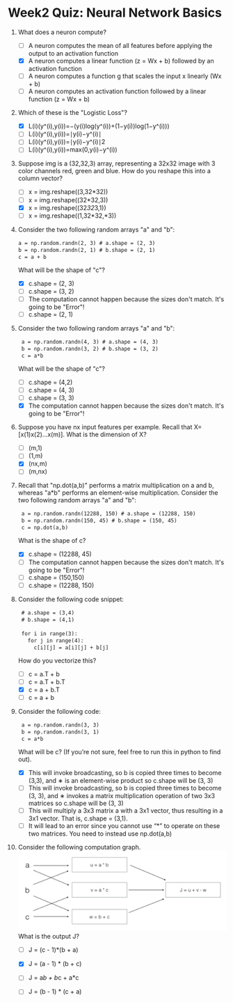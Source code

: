 # Week2 Quiz: Neural Network Basics

1. What does a neuron compute?
    - [ ] A neuron computes the mean of all features before applying the output to an activation function
    - [x] A neuron computes a linear function (z = Wx + b) followed by an activation function
    - [ ] A neuron computes a function g that scales the input x linearly (Wx + b)
    - [ ] A neuron computes an activation function followed by a linear function (z = Wx + b)
    
2. Which of these is the "Logistic Loss"?
    - [x] L(i)(y^(i),y(i))=−(y(i)log(y^(i))+(1−y(i))log(1−y^(i)))
    - [ ] L(i)(y^(i),y(i))=∣y(i)−y^(i)∣
    - [ ] L(i)(y^(i),y(i))=∣y(i)−y^(i)∣2
    - [ ] L(i)(y^(i),y(i))=max(0,y(i)−y^(i))
     
3. Suppose img is a (32,32,3) array, representing a 32x32 image with 3 color channels red, green and blue. How do you reshape this into a column vector?
     - [ ] x = img.reshape((3,32*32))
     - [ ] x = img.reshape((32*32,3))
     - [x] x = img.reshape((32*32*3,1))
     - [ ] x = img.reshape((1,32*32,*3))
     
4. Consider the two following random arrays "a" and "b":
    ```
    a = np.random.randn(2, 3) # a.shape = (2, 3)
    b = np.random.randn(2, 1) # b.shape = (2, 1)
    c = a + b
    ```
    What will be the shape of "c"?
    
     - [x] c.shape = (2, 3)
     - [ ] c.shape = (3, 2)
     - [ ] The computation cannot happen because the sizes don't match. It's going to be "Error"!
     - [ ] c.shape = (2, 1)
     
5. Consider the two following random arrays "a" and "b":
   ```
    a = np.random.randn(4, 3) # a.shape = (4, 3)
    b = np.random.randn(3, 2) # b.shape = (3, 2)
    c = a*b
   ```
   What will be the shape of "c"?
   
    - [ ] c.shape = (4,2)
    - [ ] c.shape = (4, 3)
    - [ ] c.shape = (3, 3)
    - [x] The computation cannot happen because the sizes don't match. It's going to be "Error"!
    
6. Suppose you have nx input features per example. Recall that X=[x(1)x(2)...x(m)]. What is the dimension of X?
    - [ ] (m,1)
    - [ ] (1,m)
    - [x] (nx,m)
    - [ ] (m,nx)
    
7. Recall that "np.dot(a,b)" performs a matrix multiplication on a and b, whereas "a*b" performs an element-wise multiplication.
   Consider the two following random arrays "a" and "b":
   ```
    a = np.random.randn(12288, 150) # a.shape = (12288, 150)
    b = np.random.randn(150, 45) # b.shape = (150, 45)
    c = np.dot(a,b)
   ```
   What is the shape of c?
    - [x] c.shape = (12288, 45)
    - [ ] The computation cannot happen because the sizes don't match. It's going to be "Error"!
    - [ ] c.shape = (150,150)
    - [ ] c.shape = (12288, 150)
   
8. Consider the following code snippet:
   ```
    # a.shape = (3,4)
    # b.shape = (4,1)

    for i in range(3):
      for j in range(4):
        c[i][j] = a[i][j] + b[j]
   ```
   How do you vectorize this?
    - [ ] c = a.T + b
    - [ ] c = a.T + b.T
    - [x] c = a + b.T
    - [ ] c = a + b
    
9. Consider the following code:
   ```
    a = np.random.randn(3, 3)
    b = np.random.randn(3, 1)
    c = a*b
   ```
   What will be c? (If you’re not sure, feel free to run this in python to find out).
   - [x] This will invoke broadcasting, so b is copied three times to become (3,3), and ∗ is an element-wise product so c.shape will be (3, 3)
   - [ ] This will invoke broadcasting, so b is copied three times to become (3, 3), and ∗ invokes a matrix multiplication operation of two 3x3 matrices so c.shape will be (3, 3)
   - [ ] This will multiply a 3x3 matrix a with a 3x1 vector, thus resulting in a 3x1 vector. That is, c.shape = (3,1).
   - [ ] It will lead to an error since you cannot use “*” to operate on these two matrices. You need to instead use np.dot(a,b)
   
10. Consider the following computation graph.
    <br/><img src="./images/q10.PNG"><br/>
    What is the output J?
      - [ ] J = (c - 1)*(b + a)
      - [x] J = (a - 1) * (b + c)
      - [ ] J = a*b + b*c + a*c
      - [ ] J = (b - 1) * (c + a)
   
